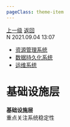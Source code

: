 ```yaml
---
pageClass: theme-item
---
```

<div class="extend-header">
    <div class="info">
        <div class="record">
            <a class="back" href="./">上一级</a>
            <a class="back" href="./">返回</a>
        </div>        
        <div class="mini">
            <span>N 2021.09.04 13:07</span>
        </div>
    </div>
    <div class="content"><div class="custom-block children"><ul><li><a href="/frontend/layerInfrastructure/systemResourceManagement/">资源管理系统</a></li><li><a href="/frontend/layerInfrastructure/systemDataPersistence">数据持久化系统</a></li><li><a href="/frontend/layerInfrastructure/systemOperationMaintenance">运维系统</a></li></ul></div></div>
</div>
<div class="content-header">
<h1>基础设施层</h1><strong>基础设施层</strong>
<summary class="desc">重点关注系统稳定性</summary>
</div>
<div class="static-content">


</div>